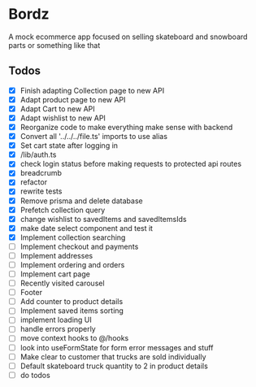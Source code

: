 # Bordz

A mock ecommerce app focused on selling skateboard and snowboard parts or something like that

## Todos

-   [x] Finish adapting Collection page to new API
-   [x] Adapt product page to new API
-   [x] Adapt Cart to new API
-   [x] Adapt wishlist to new API
-   [x] Reorganize code to make everything make sense with backend
-   [x] Convert all '../../../file.ts' imports to use alias
-   [x] Set cart state after logging in
-   [x] /lib/auth.ts
-   [x] check login status before making requests to protected api routes
-   [x] breadcrumb
-   [x] refactor
-   [x] rewrite tests
-   [x] Remove prisma and delete database
-   [x] Prefetch collection query
-   [x] change wishlist to savedItems and savedItemsIds
-   [x] make date select component and test it
-   [x] Implement collection searching
-   [ ] Implement checkout and payments
-   [ ] Implement addresses
-   [ ] Implement ordering and orders
-   [ ] Implement cart page
-   [ ] Recently visited carousel
-   [ ] Footer
-   [ ] Add counter to product details
-   [ ] Implement saved items sorting
-   [ ] implement loading UI
-   [ ] handle errors properly
-   [ ] move context hooks to @/hooks
-   [ ] look into useFormState for form error messages and stuff
-   [ ] Make clear to customer that trucks are sold individually
-   [ ] Default skateboard truck quantity to 2 in product details
-   [ ] do todos
